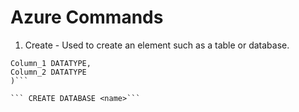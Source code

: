 # Azure Commands 

1. Create - Used to create an element such as a table or database.
```CREATE TABLE <name> (
Column_1 DATATYPE,
Column_2 DATATYPE
)```

``` CREATE DATABASE <name>```


